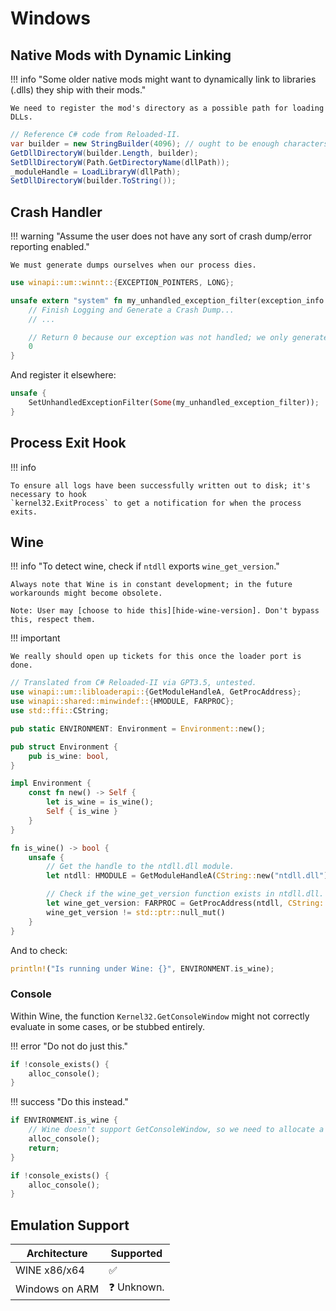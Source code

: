 ﻿# Windows

## Native Mods with Dynamic Linking

!!! info "Some older native mods might want to dynamically link to libraries (.dlls) they ship with their mods."
    
    We need to register the mod's directory as a possible path for loading DLLs.

```csharp
// Reference C# code from Reloaded-II.
var builder = new StringBuilder(4096); // ought to be enough characters given most programs break at 260 anyway.
GetDllDirectoryW(builder.Length, builder);
SetDllDirectoryW(Path.GetDirectoryName(dllPath));
_moduleHandle = LoadLibraryW(dllPath);
SetDllDirectoryW(builder.ToString());
```

## Crash Handler

!!! warning "Assume the user does not have any sort of crash dump/error reporting enabled."

    We must generate dumps ourselves when our process dies.

```rust
use winapi::um::winnt::{EXCEPTION_POINTERS, LONG};

unsafe extern "system" fn my_unhandled_exception_filter(exception_info: *mut EXCEPTION_POINTERS) -> LONG {
    // Finish Logging and Generate a Crash Dump...
    // ...

    // Return 0 because our exception was not handled; we only generated a dump.
    0
}
```

And register it elsewhere:

```rust
unsafe {
    SetUnhandledExceptionFilter(Some(my_unhandled_exception_filter));
}
```

## Process Exit Hook

!!! info

    To ensure all logs have been successfully written out to disk; it's necessary to hook
    `kernel32.ExitProcess` to get a notification for when the process exits.

## Wine

!!! info "To detect wine, check if `ntdll` exports `wine_get_version`."
    
    Always note that Wine is in constant development; in the future workarounds might become obsolete.

    Note: User may [choose to hide this][hide-wine-version]. Don't bypass this, respect them.

!!! important

    We really should open up tickets for this once the loader port is done.

```rust
// Translated from C# Reloaded-II via GPT3.5, untested.
use winapi::um::libloaderapi::{GetModuleHandleA, GetProcAddress};
use winapi::shared::minwindef::{HMODULE, FARPROC};
use std::ffi::CString;

pub static ENVIRONMENT: Environment = Environment::new();

pub struct Environment {
    pub is_wine: bool,
}

impl Environment {
    const fn new() -> Self {
        let is_wine = is_wine();
        Self { is_wine }
    }
}

fn is_wine() -> bool {
    unsafe {
        // Get the handle to the ntdll.dll module.
        let ntdll: HMODULE = GetModuleHandleA(CString::new("ntdll.dll").unwrap().as_ptr());

        // Check if the wine_get_version function exists in ntdll.dll.
        let wine_get_version: FARPROC = GetProcAddress(ntdll, CString::new("wine_get_version").unwrap().as_ptr());
        wine_get_version != std::ptr::null_mut()
    }
}
```

And to check:

```rust
println!("Is running under Wine: {}", ENVIRONMENT.is_wine);
```

### Console

Within Wine, the function `Kernel32.GetConsoleWindow` might not correctly evaluate in some cases,
or be stubbed entirely.

!!! error "Do not do just this."

```rust
if !console_exists() {
    alloc_console();
}
```

!!! success "Do this instead."

```rust
if ENVIRONMENT.is_wine {
    // Wine doesn't support GetConsoleWindow, so we need to allocate a new console window.
    alloc_console();
    return;
}

if !console_exists() {
    alloc_console();
}
```

## Emulation Support

| Architecture   | Supported   |
|----------------|-------------|
| WINE x86/x64   | ✅          |
| Windows on ARM | ❓ Unknown. |

[hide-wine-version]: https://github.com/wine-staging/wine-staging/blob/master/patches/ntdll-Hide_Wine_Exports/0001-ntdll-Add-support-for-hiding-wine-version-informatio.patch